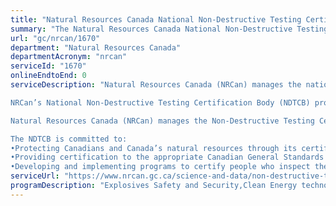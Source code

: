 ```yaml
---
title: "Natural Resources Canada National Non-Destructive Testing Certification Body: Canadian General Standards Board certification for non-destructive testing"
summary: "The Natural Resources Canada National Non-Destructive Testing Certification Body: Canadian General Standards Board certification for non-destructive testing service from Natural Resources Canada is not available end-to-end online, according to the GC Service Inventory."
url: "gc/nrcan/1670"
department: "Natural Resources Canada"
departmentAcronym: "nrcan"
serviceId: "1670"
onlineEndtoEnd: 0
serviceDescription: "Natural Resources Canada (NRCan) manages the national program in Canada that certifies people who perform non-destructive testing (NDT).

NRCan’s National Non-Destructive Testing Certification Body (NDTCB) provides: Canadian General Standards Board (CGSB) certification for non-destructive testing.

Natural Resources Canada (NRCan) manages the Non-Destructive Testing Certification Body (NDTCB), which is the national program that certifies personnel who perform non-destructive testing (NDT).

The NDTCB is committed to:
•Protecting Canadians and Canada’s natural resources through its certification programs.
•Providing certification to the appropriate Canadian General Standards Board (CGSB) standard (CAN/CGSB-48.9712-2014, Qualification and Certification of Non-Destructive Testing Personnel).
•Developing and implementing programs to certify people who inspect the metals and materials in the components and structures used in Canada’s natural resources industries."
serviceUrl: "https://www.nrcan.gc.ca/science-and-data/non-destructive-testing/non-destructive-testing-certification/19506"
programDescription: "Explosives Safety and Security,Clean Energy technology Policy, Research and Engagement"
---
```

